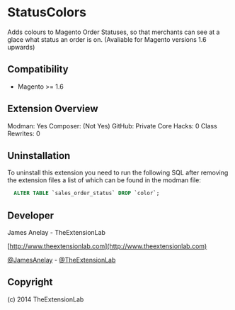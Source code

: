 # StatusColors
Adds colours to Magento Order Statuses, so that merchants can see at a glace what status an order is on. (Avaliable for Magento versions 1.6 upwards)

Compatibility
-------------
- Magento >= 1.6

Extension Overview
------------------
Modman: Yes
Composer: (Not Yes)
GitHub: Private
Core Hacks: 0
Class Rewrites: 0

Uninstallation
--------------
To uninstall this extension you need to run the following SQL after removing the extension files a list of which can be found in the modman file:
```sql
  ALTER TABLE `sales_order_status` DROP `color`;
```
Developer
--------------
James Anelay - TheExtensionLab

[http://www.theextensionlab.com](http://www.theextensionlab.com)

[@JamesAnelay](https://twitter.com/jamesanelay) - [@TheExtensionLab](https://twitter.com/TheExtensionLab)

Copyright
---------
(c) 2014 TheExtensionLab

